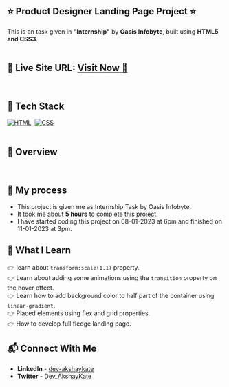 ## ⭐ Product Designer Landing Page Project ⭐

This is an task given in **"Internship"** by **Oasis Infobyte**, built using **HTML5 and CSS3**.
<br>
<br>

## 📌 **Live Site URL:** <a href="https://8w48qd.csb.app/">**Visit Now** 🚀</a>

<br>

## 📌 Tech Stack

[![HTML](https://img.shields.io/badge/html5%20-%23E34F26.svg?&style=for-the-badge&logo=html5&logoColor=white)](https://github.com/coderak07)&nbsp;
[![CSS](https://img.shields.io/badge/css3%20-%231572B6.svg?&style=for-the-badge&logo=css3&logoColor=white)](https://github.com/prakash-naikwadi)&nbsp;
<br>
<br>

## 📌 Overview

<br>

## 📌 My process

- This project is given me as Internship Task by Oasis Infobyte.
- It took me about **5 hours** to complete this project.
- I have started coding this project on 08-01-2023 at 6pm and finished on 11-01-2023 at 3pm.

## 📌 What I Learn

👉 learn about `transform:scale(1.1)` property.  
👉 Learn about adding some animations using the `transition` property on the hover effect.  
👉 Learn how to add background color to half part of the container using `linear-gradient`.  
👉 Placed elements using flex and grid properties.  
👉 How to develop full fledge landing page.

## 📬 Connect With Me

- **LinkedIn** - [dev-akshaykate](https://www.linkedin.com/in/dev-akshaykate)
- **Twitter** -  [Dev_AkshayKate](https://twitter.com/Dev_AkshayKate)

